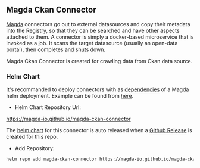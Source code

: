 ## Magda Ckan Connector

[Magda](https://github.com/magda-io/magda) connectors go out to external datasources and copy their metadata into the Registry, so that they can be searched and have other aspects attached to them. A connector is simply a docker-based microservice that is invoked as a job. It scans the target datasource (usually an open-data portal), then completes and shuts down. 

Magda Ckan Connector is created for crawling data from Ckan data source.


### Helm Chart

It's recommanded to deploy connectors with as [dependencies](https://helm.sh/docs/topics/chart_best_practices/dependencies/) of a Magda helm deployment. Example can be found from [here](https://github.com/magda-io/magda-config).

- Helm Chart Repository Url: 

https://magda-io.github.io/magda-ckan-connector

The [helm chart](https://helm.sh/docs/topics/charts/) for this connector is auto released when a [Github Release](https://help.github.com/en/github/administering-a-repository/creating-releases) is created for this repo. 

- Add Repository:

```bash
helm repo add magda-ckan-connector https://magda-io.github.io/magda-ckan-connector
```

